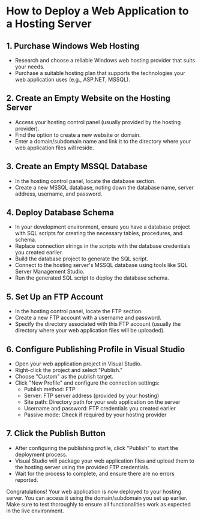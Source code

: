 # How to Deploy a Web Application to a Hosting Server

## 1. Purchase Windows Web Hosting
- Research and choose a reliable Windows web hosting provider that suits your needs.
- Purchase a suitable hosting plan that supports the technologies your web application uses (e.g., ASP.NET, MSSQL).

## 2. Create an Empty Website on the Hosting Server
- Access your hosting control panel (usually provided by the hosting provider).
- Find the option to create a new website or domain.
- Enter a domain/subdomain name and link it to the directory where your web application files will reside.

## 3. Create an Empty MSSQL Database
- In the hosting control panel, locate the database section.
- Create a new MSSQL database, noting down the database name, server address, username, and password.

## 4. Deploy Database Schema
- In your development environment, ensure you have a database project with SQL scripts for creating the necessary tables, procedures, and schema.
- Replace connection strings in the scripts with the database credentials you created earlier.
- Build the database project to generate the SQL script.
- Connect to the hosting server's MSSQL database using tools like SQL Server Management Studio.
- Run the generated SQL script to deploy the database schema.

## 5. Set Up an FTP Account
- In the hosting control panel, locate the FTP section.
- Create a new FTP account with a username and password.
- Specify the directory associated with this FTP account (usually the directory where your web application files will be uploaded).

## 6. Configure Publishing Profile in Visual Studio
- Open your web application project in Visual Studio.
- Right-click the project and select "Publish."
- Choose "Custom" as the publish target.
- Click "New Profile" and configure the connection settings:
  - Publish method: FTP
  - Server: FTP server address (provided by your hosting)
  - Site path: Directory path for your web application on the server
  - Username and password: FTP credentials you created earlier
  - Passive mode: Check if required by your hosting provider

## 7. Click the Publish Button
- After configuring the publishing profile, click "Publish" to start the deployment process.
- Visual Studio will package your web application files and upload them to the hosting server using the provided FTP credentials.
- Wait for the process to complete, and ensure there are no errors reported.

Congratulations! Your web application is now deployed to your hosting server. You can access it using the domain/subdomain you set up earlier. Make sure to test thoroughly to ensure all functionalities work as expected in the live environment.
